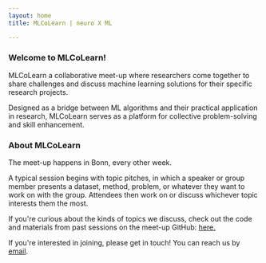 ```yaml
---
layout: home
title: MLCoLearn | neuro X ML

---
```


### Welcome to MLCoLearn!

MLCoLearn a collaborative meet-up where researchers come together to share challenges and discuss machine learning solutions for their specific research projects.

Designed as a bridge between ML algorithms and their practical application in research, MLCoLearn serves as a platform for collective problem-solving and skill enhancement.

<meta name="description" content="MLCoLearn a collaborative meeting space where researchers come together to share challenges and discuss Machine Learning solutions for their specific research projects.">

<meta name="description" content="Designed as a bridge between ML algorithms and their practical application in research, MLCoLearn serves as a platform for collective problem-solving and skill enhancement.">


### About MLCoLearn

The meet-up happens in Bonn, every other week. 

A typical session begins with topic pitches, in which a speaker or group member presents a dataset, method, problem, or whatever they want to work on with the group. Attendees then work on or discuss whichever topic interests them the most. 

If you're curious about the kinds of topics we discuss, check out the code and materials from past sessions on the meet-up GitHub: <a href="https://github.com/mlcolearn/mlcolearn-meetup-season1" class="visible-link">here.</a>

If you're interested in joining, please get in touch! You can reach us by <a href="mailto:alana.darcher@ukbonn.de">email</a>.
